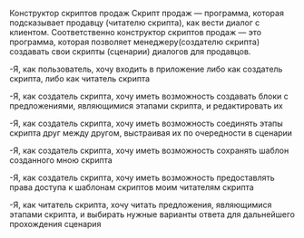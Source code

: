 Конструктор скриптов продаж
Скрипт продаж — программа, которая подсказывает продавцу (читателю скрипта), как вести диалог с клиентом. Соответственно конструктор скриптов продаж — это программа, которая позволяет менеджеру(создателю скрипта) создавать свои скрипты (сценарии) диалогов для продавцов.

-Я, как пользователь, хочу входить в приложение либо как создатель скрипта, либо как читатель скрипта

-Я, как создатель скрипта, хочу иметь возможность создавать блоки с предложениями, являющимися этапами скрипта, и редактировать их

-Я, как создатель скрипта, хочу иметь возможность соединять этапы скрипта друг между другом, выстраивая их по очередности в сценарии

-Я, как создатель скрипта, хочу иметь возможность сохранять шаблон созданного мною скрипта

-Я, как создатель скрипта, хочу иметь возможность предоставлять права доступа к шаблонам скриптов моим читателям скрипта

-Я, как читатель скрипта, хочу читать предложения, являющимися этапами скрипта, и выбирать нужные варианты ответа для дальнейшего прохождения сценария
